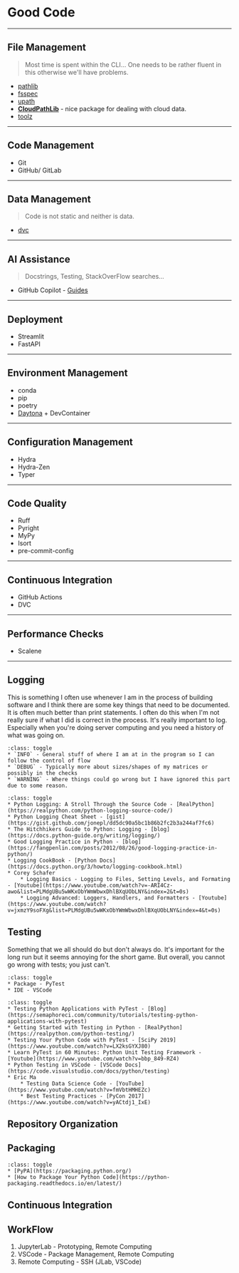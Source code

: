 # Good Code


***
## **File Management**

> Most time is spent within the CLI... 
> One needs to be rather fluent in this otherwise we'll have problems.

* [pathlib](https://docs.python.org/3/library/pathlib.html)
* [fsspec](https://github.com/fsspec)
* [upath](https://github.com/fsspec/universal_pathlib)
* **[CloudPathLib](https://github.com/drivendataorg/cloudpathlib)** - nice package for dealing with cloud data.
* [toolz](https://toolz.readthedocs.io/en/latest/api.html)

***
## Code Management

* Git
* GitHub/ GitLab


***
## **Data Management**

> Code is not static and neither is data.

* [dvc](https://dvc.org/)


***
## AI Assistance

> Docstrings, Testing, StackOverFlow searches...

* GitHub Copilot - [Guides](https://www.youtube.com/playlist?list=PLj6YeMhvp2S5_hvBl2SE-7YCHYlLQ0bPt)


***
## **Deployment**

* Streamlit
* FastAPI

***
## Environment Management

* conda
* pip
* poetry
* [Daytona](https://github.com/daytonaio/daytona) + DevContainer



***
## Configuration Management

* Hydra
* Hydra-Zen
* Typer

***
## Code Quality

* Ruff
* Pyright
* MyPy
* Isort
* pre-commit-config

***
## Continuous Integration

* GitHub Actions
* DVC

***
## Performance Checks

* Scalene



***
## Logging

This is something I often use whenever I am in the process of building software and I think there are some key things that need to be documented. It is often much better than print statements. I often do this when I'm not really sure if what I did is correct in the process. It's really important to log. Especially when you're doing server computing and you need a history of what was going on.


```{tip} My Style
:class: toggle
* `INFO` - General stuff of where I am at in the program so I can follow the control of flow
* `DEBUG` - Typically more about sizes/shapes of my matrices or possibly in the checks
* `WARNING` - Where things could go wrong but I have ignored this part due to some reason.
```


```{tip} Resources
:class: toggle
* Python Logging: A Stroll Through the Source Code - [RealPython](https://realpython.com/python-logging-source-code/)
* Python Logging Cheat Sheet - [gist](https://gist.github.com/jonepl/dd5dc90a5bc1b86b2fc2b3a244af7fc6)
* The Hitchhikers Guide to Python: Logging - [blog](https://docs.python-guide.org/writing/logging/)
* Good Logging Practice in Python - [blog](https://fangpenlin.com/posts/2012/08/26/good-logging-practice-in-python/)
* Logging CookBook - [Python Docs](https://docs.python.org/3/howto/logging-cookbook.html)
* Corey Schafer    
    * Logging Basics - Logging to Files, Setting Levels, and Formating - [Youtube](https://www.youtube.com/watch?v=-ARI4Cz-awo&list=PLMdgUBu5wWKxObYWmWbwxDhlBXqUObLNY&index=2&t=0s)
    * Logging Advanced: Loggers, Handlers, and Formatters - [Youtube](https://www.youtube.com/watch?v=jxmzY9soFXg&list=PLMdgUBu5wWKxObYWmWbwxDhlBXqUObLNY&index=4&t=0s)
```


## Testing

Something that we all should do but don't always do. It's important for the long run but it seems annoying for the short game. But overall, you cannot go wrong with tests; you just can't.


```{note} My Style
:class: toggle
* Package - PyTest
* IDE - VSCode
```

```{tip} Resources
:class: toggle
* Testing Python Applications with PyTest - [Blog](https://semaphoreci.com/community/tutorials/testing-python-applications-with-pytest)
* Getting Started with Testing in Python - [RealPython](https://realpython.com/python-testing/)
* Testing Your Python Code with PyTest - [SciPy 2019](https://www.youtube.com/watch?v=LX2ksGYXJ80)
* Learn PyTest in 60 Minutes: Python Unit Testing Framework - [Youtube](https://www.youtube.com/watch?v=bbp_849-RZ4)
* Python Testing in VSCode - [VSCode Docs](https://code.visualstudio.com/docs/python/testing)
* Eric Ma 
    * Testing Data Science Code - [YouTube](https://www.youtube.com/watch?v=fmVbtHMHEZc)
    * Best Testing Practices - [PyCon 2017](https://www.youtube.com/watch?v=yACtdj1_IxE)
```

## Repository Organization

## Packaging

```{tip} Resources
:class: toggle
* [PyPA](https://packaging.python.org/)
* [How to Package Your Python Code](https://python-packaging.readthedocs.io/en/latest/)
```



## Continuous Integration


## WorkFlow

1. JupyterLab - Prototyping, Remote Computing
2. VSCode - Package Management, Remote Computing
3. Remote Computing - SSH (JLab, VSCode)







